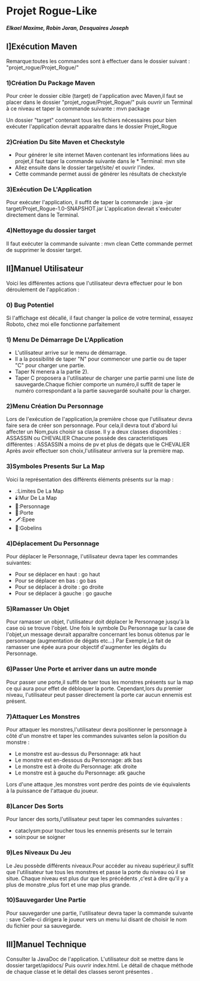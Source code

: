# Projet Rogue-Like
##### Elkael Maxime, Robin Joran, Desquaires Joseph
## I]Exécution Maven

Remarque:toutes les commandes sont à effectuer dans le dossier suivant : "projet_rogue/Projet_Rogue/"

### 1)Création Du Package Maven

Pour créer le dossier cible (target) de l'application avec Maven,il faut se placer dans le dossier "projet_rogue/Projet_Rogue/" puis ouvrir un Terminal à ce niveau et taper la commande suivante : mvn package

Un dossier "target" contenant tous les fichiers nécessaires pour bien exécuter l'application devrait apparaitre dans le dossier Projet_Rogue

### 2)Création Du Site Maven et Checkstyle

* Pour générer le site internet Maven contenant les informations liées au projet,il faut taper la commande suivante dans le * Terminal: mvn site
* Allez ensuite dans le dossier target/site/ et ouvrir l'index.
* Cette commande permet aussi de générer les résultats de checkstyle

### 3)Exécution De L'Application

Pour exécuter l'application, il suffit de taper la commande : java -jar target/Projet_Rogue-1.0-SNAPSHOT.jar
L'application devrait s'exécuter directement dans le Terminal.

### 4)Nettoyage du dossier target

Il faut exécuter la commande suivante : mvn clean
Cette commande permet de supprimer le dossier target.
    
## II]Manuel Utilisateur

Voici les différentes actions que l'utilisateur devra effectuer pour le bon déroulement de l'application :
### 0) Bug Potentiel

Si l'affichage est décallé, il faut changer la police de votre terminal, essayez Roboto, chez moi elle fonctionne parfaitement

### 1) Menu De Démarrage De L'Application

* L'utilisateur arrive sur le menu de démarrage.
* Il a la possibilité de taper "N" pour commencer une partie ou de taper "C" pour charger une partie.
* Taper N menera a la partie 2).
* Taper C proposera a l'utilisateur de charger une partie parmi une liste de sauvegarde.Chaque fichier comporte un numéro,il suffit de taper le numéro correspondant a la partie sauvegardé souhaité pour la charger.

### 2)Menu Création Du Personnage

Lors de l'exécution de l'application,la première chose que l'utilisateur devra faire sera de créer son personnage.
Pour cela,il devra tout d'abord lui affecter un Nom,puis choisir sa classe.
Il y a deux classes disponibles : ASSASSIN ou CHEVALIER
Chacune possède des caracteristiques différentes : ASSASSIN a moins de pv et plus de dégats que le CHEVALIER
Après avoir effectuer son choix,l'utilisateur arrivera sur la première map.

### 3)Symboles Presents Sur La Map

Voici la représentation des différents éléments présents sur la map :

* .:Limites De La Map
* 🕯️:Mur De La Map
* 💂:Personnage
* 🚪:Porte 
* 🗡️:Epee
* 👻:Gobelins

### 4)Déplacement Du Personnage

Pour déplacer le Personnage, l'utilisateur devra taper les commandes suivantes:

* Pour se déplacer en haut : go haut
* Pour se déplacer en bas : go bas
* Pour se déplacer à droite : go droite
* Pour se déplacer à gauche : go gauche

### 5)Ramasser Un Objet

Pour ramasser un objet, l'utilisateur doit déplacer le Personnage jusqu'à la case où se trouve l'objet.
Une fois le symbole Du Personnage sur la case de l'objet,un message devrait apparaître concernant les bonus obtenus par le personnage (augmentation de dégats etc...)
Par Exemple,Le fait de ramasser une épée aura pour objectif d'augmenter les dégâts du Personnage.

### 6)Passer Une Porte et arriver dans un autre monde

Pour passer une porte,il suffit de tuer tous les monstres présents sur la map ce qui aura pour effet de débloquer la porte.
Cependant,lors du premier niveau, l'utilisateur peut passer directement la porte car aucun ennemis est présent.

### 7)Attaquer Les Monstres

Pour attaquer les monstres,l'utilisateur devra positionner le personnage à côté d'un monstre et taper les commandes suivantes selon la position du monstre :

* Le monstre est au-dessus du Personnage: atk haut
* Le monstre est en-dessous du Personnage: atk bas
* Le monstre est à droite du Personnage: atk droite
* Le monstre est à gauche du Personnage: atk gauche

Lors d'une attaque ,les monstres vont perdre des points de vie équivalents à la puissance de l'attaque du joueur.

### 8)Lancer Des Sorts

Pour lancer des sorts,l'utilisateur peut taper les commandes suivantes :

* cataclysm:pour toucher tous les ennemis présents sur le terrain
* soin:pour se soigner

### 9)Les Niveaux Du Jeu

Le Jeu possède différents niveaux.Pour accéder au niveau supérieur,il suffit que l'utilisateur tue tous les monstres et passe la porte du niveau où il se situe.
Chaque niveau est plus dur que les précédents ,c'est à dire qu'il y a plus de monstre ,plus fort et une map plus grande.

### 10)Sauvegarder Une Partie

Pour sauvegarder une partie, l'utilisateur devra taper la commande suivante : save
Celle-ci dirigera le joueur vers un menu lui disant de choisir le nom du fichier pour sa sauvegarde.
    
## III]Manuel Technique

Consulter la JavaDoc de l'application.
L'utilisateur doit se mettre dans le dossier target/apidocs/
Puis ouvrir index.html.
Le détail de chaque méthode de chaque classe et le détail des classes seront présentes .
